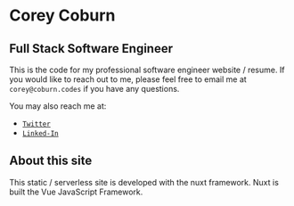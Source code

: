 # Corey Coburn

## Full Stack Software Engineer

This is the code for my professional software engineer website / resume. If you would like to reach out to me, please feel free to email me at `corey@coburn.codes` if you have any questions.

You may also reach me at:

*   [`Twitter`](https://twitter.com/coreycoburn)
*   [`Linked-In`](https://www.linkedin.com/in/coreycoburn)

## About this site

This static / serverless site is developed with the nuxt framework. Nuxt is built the Vue JavaScript Framework.
